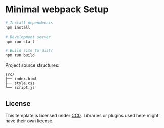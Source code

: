 # Minimal webpack Setup
```sh
# Install dependencis
npm install

# Development server
npm run start

# Build site to dist/
npm run build
```

Project source structures:
```
src/
├── index.html
├── style.css
└── script.js
```

## License
This template is licensed under [CC0](https://creativecommons.org/publicdomain/zero/1.0/). Libraries or plugins used here might have their own license.
